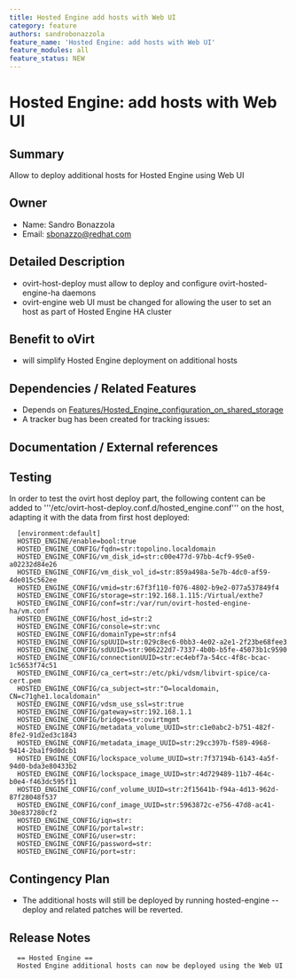 ```yaml
---
title: Hosted Engine add hosts with Web UI
category: feature
authors: sandrobonazzola
feature_name: 'Hosted Engine: add hosts with Web UI'
feature_modules: all
feature_status: NEW
---
```


# Hosted Engine: add hosts with Web UI

## Summary

Allow to deploy additional hosts for Hosted Engine using Web UI

## Owner

*   Name: Sandro Bonazzola
*   Email: <sbonazzo@redhat.com>

## Detailed Description

*   ovirt-host-deploy must allow to deploy and configure ovirt-hosted-engine-ha daemons
*   ovirt-engine web UI must be changed for allowing the user to set an host as part of Hosted Engine HA cluster

## Benefit to oVirt

*   will simplify Hosted Engine deployment on additional hosts

## Dependencies / Related Features

*   Depends on [Features/Hosted_Engine_configuration_on_shared_storage](/develop/release-management/features/hosted-engine-configuration-on-shared-storage/)
*   A tracker bug has been created for tracking issues:

## Documentation / External references



## Testing

In order to test the ovirt host deploy part, the following content can be added to  '''/etc/ovirt-host-deploy.conf.d/hosted_engine.conf''' on the host, adapting it with the data from first host deployed:

      [environment:default]
      HOSTED_ENGINE/enable=bool:true
      HOSTED_ENGINE_CONFIG/fqdn=str:topolino.localdomain
      HOSTED_ENGINE_CONFIG/vm_disk_id=str:c00e477d-97bb-4cf9-95e0-a02232d84e26
      HOSTED_ENGINE_CONFIG/vm_disk_vol_id=str:859a498a-5e7b-4dc0-af59-4de015c562ee
      HOSTED_ENGINE_CONFIG/vmid=str:67f3f110-f076-4802-b9e2-077a537849f4
      HOSTED_ENGINE_CONFIG/storage=str:192.168.1.115:/Virtual/exthe7
      HOSTED_ENGINE_CONFIG/conf=str:/var/run/ovirt-hosted-engine-ha/vm.conf
      HOSTED_ENGINE_CONFIG/host_id=str:2
      HOSTED_ENGINE_CONFIG/console=str:vnc
      HOSTED_ENGINE_CONFIG/domainType=str:nfs4
      HOSTED_ENGINE_CONFIG/spUUID=str:029c8ec6-0bb3-4e02-a2e1-2f23be68fee3
      HOSTED_ENGINE_CONFIG/sdUUID=str:906222d7-7337-4b0b-b5fe-45073b1c9590
      HOSTED_ENGINE_CONFIG/connectionUUID=str:ec4ebf7a-54cc-4f8c-bcac-1c5653f74c51
      HOSTED_ENGINE_CONFIG/ca_cert=str:/etc/pki/vdsm/libvirt-spice/ca-cert.pem
      HOSTED_ENGINE_CONFIG/ca_subject=str:"O=localdomain, CN=c71ghe1.localdomain"
      HOSTED_ENGINE_CONFIG/vdsm_use_ssl=str:true
      HOSTED_ENGINE_CONFIG/gateway=str:192.168.1.1
      HOSTED_ENGINE_CONFIG/bridge=str:ovirtmgmt
      HOSTED_ENGINE_CONFIG/metadata_volume_UUID=str:c1e0abc2-b751-482f-8fe2-91d2ed3c1843
      HOSTED_ENGINE_CONFIG/metadata_image_UUID=str:29cc397b-f589-4968-9414-2ba1f9d0dcb1
      HOSTED_ENGINE_CONFIG/lockspace_volume_UUID=str:7f37194b-6143-4a5f-94d0-bda3e80433b2
      HOSTED_ENGINE_CONFIG/lockspace_image_UUID=str:4d729489-11b7-464c-b0e4-f463dc595f11
      HOSTED_ENGINE_CONFIG/conf_volume_UUID=str:2f15641b-f94a-4d13-962d-87f28048f537
      HOSTED_ENGINE_CONFIG/conf_image_UUID=str:5963872c-e756-47d8-ac41-30e837280cf2
      HOSTED_ENGINE_CONFIG/iqn=str:
      HOSTED_ENGINE_CONFIG/portal=str:
      HOSTED_ENGINE_CONFIG/user=str:
      HOSTED_ENGINE_CONFIG/password=str:
      HOSTED_ENGINE_CONFIG/port=str:


## Contingency Plan

*   The additional hosts will still be deployed by running hosted-engine --deploy and related patches will be reverted.

## Release Notes

      == Hosted Engine ==
      Hosted Engine additional hosts can now be deployed using the Web UI



